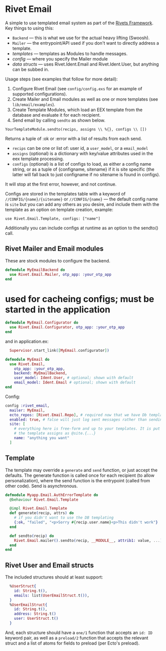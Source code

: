 # Rivet Email

A simple to use templated email system as part of
the [Rivets Framework](https://docs.google.com/document/d/1ntoTA9YRE7KvKpmwZRtfzKwTZNgo2CY6YfJnDNQAlBc). Key things to using this:

* `Backend` — this is what we use for the actual heavy lifting (Swoosh).
* `Mailer` — the entrypoint/API used if you don't want to directly address a template.
* *templates* — templates as Modules to handle messages.
* *config* — where you specify the Mailer module
* *data structs* — uses Rivet.Ident.Email and Rivet.Ident.User, but anything can be subbed in.

Usage steps (see examples that follow for more detail):

1. Configure Rivet Email (see `config/config.exs` for an example of supported configurations).
2. Create Mailer and Email modules as well as one or more templates (see `lib/email/examples`).
3. Create Template Modules, which load an EEX template from the database and
   evaluate it for each recipient.
3. Send email by calling `sendto` as shown below.

`YourTemplateModule.sendto(recips, assigns \\ %{}, configs \\ [])`

Returns a tuple of :ok or :error with a list of results from each send.

- `recips` can be one or list of: user id, a `user_model`, or a `email_model`
- `assigns` (optional) is a dictionary with key/value attributes used in the
  eex template processing.
- `configs` (optional) is a list of configs to load, as either a config name string,
  or as a tuple of {configname, sitename} if it is site specific (the latter
  will fall back to just configname if no sitename is found in configs).

It will stop at the first error, however, and not continue.

Configs are stored in the templates table with a keyword of `//CONFIG/{name}/{sitename}`
or `//CONFIG/{name}` — the default config name is `site` but you can add any others
as you desire, and include them with the template as an option on template creation,
example:

  ```use Rivet.Email.Template, configs: ["name"]```

Additionally you can include configs at runtime as an option to the sendto() call.

## Rivet Mailer and Email modules

These are stock modules to configure the backend.

```elixir
defmodule MyEmailBackend do
  use Rivet.Email.Mailer, otp_app: :your_otp_app
end
```

# used for cacheing configs; must be started in the application
```elixir
defmodule MyEmail.Configurator do
  use Rivet.Email.Configurator, otp_app: :your_otp_app
end
```

and in application.ex:
```elixir
  Supervisor.start_link([MyEmail.configurator])
```

```elixir
defmodule MyEmail do
  use Rivet.Email,
    otp_app: :your_otp_app,
    backend: MyEmailBackend,
    user_model: Ident.User, # optional; shown with default
    email_model: Ident.Email # optional; shown with default
end
```

Config:

```elixir
config :rivet_email,
  mailer: MyEmail,
  ecto_repos: [Rivet.Email.Repo], # required now that we have Db templates
  enabled: true, # false will just log sent messages rather than sending them
  site: [
    # everything here is free-form and up to your templates. It is put into
    # the template assigns as @site.{...}
    name: "anything you want"
  ]

```

## Template

The template may override a `generate` and `send` function, or just accept the
defaults. The generate function is called once for each recipient (to allow
personalization), where the send function is the entrypoint (called from other
code). Send is asynchronous.

```elixir
defmodule Myapp.Email.AuthErrorTemplate do
  @behaviour Rivet.Email.Template

  @impl Rivet.Email.Template
  def generate(recip, attrs) do
    # if you didn't want to use the DB templating
    {:ok, "failed", "<p>Sorry #{recip.user.name}<p>This didn't work"}
  end

  def sendto(recip) do
    Rivet.Email.mailer().sendto(recip, __MODULE__, attrib1: value, ...)
  end
end
```

## Rivet User and Email structs

The included structures should at least support:

```elixir
  %UserStruct{
    id: String.t(),
    emails: list(UserEmailStruct.t()),
  }
  %UserEmailStruct{
    id: String.t(),
    address: String.t()
    user: UserStruct.t()
  }
```

And, each structure should have a `one/1` function that accepts an `id: ID`
keyword pair, as well as a `preload/2` function that accepts the relevant
struct and a list of atoms for fields to preload (per Ecto's preload).
